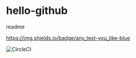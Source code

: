 # hello-github

readme

https://img.shields.io/badge/any_text-you_like-blue

![CircleCI](https://circleci.com/gh/username/repo.svg?style=shield)
